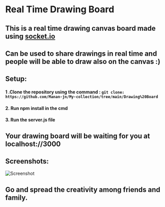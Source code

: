 # Real Time Drawing Board
## This is a real time drawing canvas board made using [socket.io](https://socket.io/)
## Can be used to share drawings in real time and people will be able to draw also on the canvas :) 
## Setup:
#### 1 .Clone the repository using the command : `git clone: https://github.com/Manan-jn/My-collection/tree/main/Drawing%20Board` <br/>
#### 2. Run npm install in the cmd 
#### 3. Run the server.js file
## Your drawing board will be waiting for you at localhost://3000 
## Screenshots:
![Screenshot](https://github.com/Manan-jn/My-collection/blob/main/Drawing%20Board/board.jpg)
## Go and spread the creativity among friends and family.
